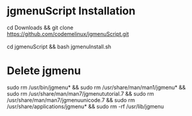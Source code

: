 # jgmenuScript Installation

cd Downloads && git clone https://github.com/codemelinux/jgmenuScript.git <br/>
<br/>
cd jgmenuScript && bash jgmenuInstall.sh <br/>



# Delete jgmenu
sudo rm /usr/bin/jgmenu* && sudo rm /usr/share/man/man1/jgmenu* && sudo rm /usr/share/man/man7/jgmenututorial.7 && sudo rm /usr/share/man/man7/jgmenuunicode.7 && sudo rm /usr/share/applications/jgmenu* && sudo rm -rf /usr/lib/jgmenu
